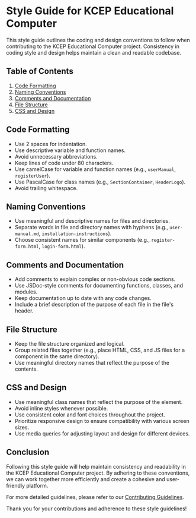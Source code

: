 # Style Guide for KCEP Educational Computer

This style guide outlines the coding and design conventions to follow when contributing to the KCEP Educational Computer project. Consistency in coding style and design helps maintain a clean and readable codebase.

## Table of Contents

1. [Code Formatting](#code-formatting)
2. [Naming Conventions](#naming-conventions)
3. [Comments and Documentation](#comments-and-documentation)
4. [File Structure](#file-structure)
5. [CSS and Design](#css-and-design)

## Code Formatting

- Use 2 spaces for indentation.
- Use descriptive variable and function names.
- Avoid unnecessary abbreviations.
- Keep lines of code under 80 characters.
- Use camelCase for variable and function names (e.g., `userManual`, `registerUser`).
- Use PascalCase for class names (e.g., `SectionContainer`, `HeaderLogo`).
- Avoid trailing whitespace.

## Naming Conventions

- Use meaningful and descriptive names for files and directories.
- Separate words in file and directory names with hyphens (e.g., `user-manual.md`, `installation-instructions`).
- Choose consistent names for similar components (e.g., `register-form.html`, `login-form.html`).

## Comments and Documentation

- Add comments to explain complex or non-obvious code sections.
- Use JSDoc-style comments for documenting functions, classes, and modules.
- Keep documentation up to date with any code changes.
- Include a brief description of the purpose of each file in the file's header.

## File Structure

- Keep the file structure organized and logical.
- Group related files together (e.g., place HTML, CSS, and JS files for a component in the same directory).
- Use meaningful directory names that reflect the purpose of the contents.

## CSS and Design

- Use meaningful class names that reflect the purpose of the element.
- Avoid inline styles whenever possible.
- Use consistent color and font choices throughout the project.
- Prioritize responsive design to ensure compatibility with various screen sizes.
- Use media queries for adjusting layout and design for different devices.

## Conclusion

Following this style guide will help maintain consistency and readability in the KCEP Educational Computer project. By adhering to these conventions, we can work together more efficiently and create a cohesive and user-friendly platform.

For more detailed guidelines, please refer to our [Contributing Guidelines](CONTRIBUTING.md).

Thank you for your contributions and adherence to these style guidelines!
